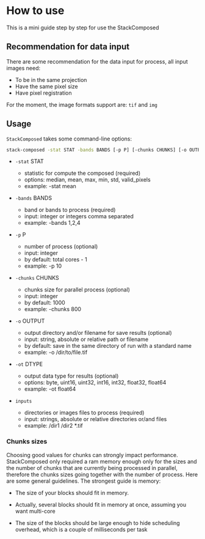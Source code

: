 # How to use

This is a mini guide step by step for use the StackComposed

## Recommendation for data input

There are some recommendation for the data input for process, all input images need:

- To be in the same projection
- Have the same pixel size
- Have pixel registration

For the moment, the image formats support are: `tif` and `img`

## Usage

`StackComposed` takes some command-line options:

```bash
stack-composed -stat STAT -bands BANDS [-p P] [-chunks CHUNKS] [-o OUTPUT] [-ot dtype] inputs
```

- `-stat` STAT
    - statistic for compute the composed (required)
    - options: median, mean, max, min, std, valid_pixels
    - example: -stat mean

- `-bands` BANDS
    - band or bands to process (required)
    - input: integer or integers comma separated
    - example: -bands 1,2,4

- `-p` P
    - number of process (optional)
    - input: integer
    - by default: total cores - 1
    - example: -p 10

- `-chunks` CHUNKS
    - chunks size for parallel process (optional)
    - input: integer
    - by default: 1000
    - example: -chunks 800

- `-o` OUTPUT
    - output directory and/or filename for save results (optional)
    - input: string, absolute or relative path or filename
    - by default: save in the same directory of run with a standard name
    - example: -o /dir/to/file.tif

- `-ot` DTYPE
    - output data type for results (optional)
    - options: byte, uint16, uint32, int16, int32, float32, float64
    - example: -ot float64

- `inputs`
    - directories or images files to process (required)
    - input: strings, absolute or relative directories or/and files
    - example: /dir1 /dir2 *.tif

### Chunks sizes

Choosing good values for chunks can strongly impact performance. StackComposed only required a ram memory enough only for the sizes and the number of chunks that are currently being processed in parallel, therefore the chunks sizes going together with the number of process. Here are some general guidelines. The strongest guide is memory:

- The size of your blocks should fit in memory.

- Actually, several blocks should fit in memory at once, assuming you want multi-core

- The size of the blocks should be large enough to hide scheduling overhead, which is a couple of milliseconds per task

